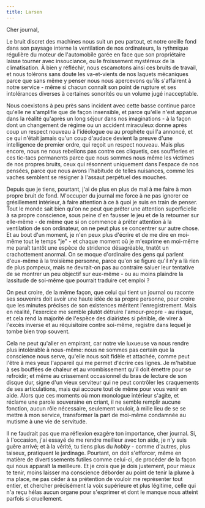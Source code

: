 ```yaml
---
title: Larsen
---
```


Cher journal,


Le bruit discret des machines nous suit un peu partout, et notre oreille fond
dans son paysage interne la ventilation de nos ordinateurs, la rythmique
régulière du moteur de l'automobile garée en face que son propriétaire laisse
tourner avec insouciance, ou le froissement mystéreux de la climatisation. À
bien y réfléchir, nous escamotons ainsi ces bruits de travail, et nous tolérons
sans doute les va-et-vients de nos laquets mécaniques parce que sans même y
penser nous nous apercevons qu'ils s'affairent à notre service - même si chacun
connaît son point de rupture et ses intolérances diverses à certaines sonorités
ou un volume jugé inacceptable.

Nous coexistons à peu près sans incident avec cette basse continue parce qu'elle
ne s'amplifie que de façon insensible, et parce qu'elle n'est apparue dans la
réalité qu'après un long séjour dans nos imaginations - à la façon dont un
changement de régime ou un accident miraculeux donne après coup un respect
nouveau à l'idéologue ou au prophète qui l'a annoncé, et ce qui n'était jamais
qu'un coup d'audace devient la preuve d'une intelligence de premier ordre, qui
reçoit un respect nouveau. Mais plus encore, nous ne nous rebellons pas contre
ces cliquetis, ces souffleries et ces tic-tacs permanents parce que nous sommes
nous même les victimes de nos propres bruits, ceux qui résonnent uniquement dans
l'espace de nos pensées, parce que nous avons l'habitude de telles nuisances, comme
les vaches semblent se résigner à l'assaut perpétuel des mouches.

Depuis que je tiens, pourtant, j'ai de plus en plus de mal à me faire à mon
propre bruit de fond. M'occuper du journal me force à ne pas ignorer ce
grésillement intérieur, à faire attention à ce à quoi je suis en train de
penser. Tout le monde sait bien qu'on ne peut que prêter une attention
superficielle à sa propre conscience, sous peine d'en fausser le jeu et de la
retourner sur elle-même - de même que si on commence à prêter attention à la
ventilation de son ordinateur, on ne peut plus se concentrer sur autre chose. Et
au bout d'un moment, je n'en peux plus d'écrire et de me dire en moi-même tout
le temps "je" - et chaque moment où je m'exprime en moi-même me paraît tantôt
une espèce de stridence désagréable, tnatôt un crachottement anormal. On se
moque d'ordinaire des gens qui parlent d'eux-même à la troisième personne, parce
qu'on se figure qu'il n'y a là rien de plus pompeux, mais ne devrait-on pas au
contraire saluer leur tentative de se montrer un peu objectif sur eux-même - ou
au moins plaindre la lassitude de soi-même que pourrait traduire cet emploi ?

On peut croire, de la même façon, que celui qui tient un journal ou raconte ses
souvenirs doit avoir une haute idée de sa propre personne, pour croire que les
minutes précises de son existences méritent l'enregistrement. Mais en réalité,
l'exercice me semble plutôt détruire l'amour-propre - au risque, et cela rend la
majorité de l'espèce des diairistes si pénible, de virer à l'excès inverse et au
réquisitoire contre soi-même, registre dans lequel je tombe bien trop souvent.

Cela ne peut qu'aller en empirant, car notre vie luxueuse va nous rendre plus
intolérable à nous-même: nous ne sommes pas certain que la conscience nous
serve, qu'elle nous soit fidèle et attachée, comme peut l'être à mes yeux
l'appareil qui me permet d'écrire ces lignes. Je m'habitue à ses bouffées de
chaleur et au vrombissement qu'il doit émettre pour se refroidir; et même au
crissement occasionnel du bras de lecture de son disque dur, signe d'un vieux
serviteur qui ne peut contrôler les craquements de ses articulations, mais qui
accoure tout de même pour vous venir en aide. Alors que ces moments où mon
monologue intérieur s'agite, et réclame une parole souveraine en criant, il ne
semble remplir aucune fonction, aucun rôle nécessaire, seulement vouloir, à
mille lieu de se se mettre à mon service, transformer la part de moi-même
condamnée au mutisme à une vie de servitude.

Il ne faudrait pas que ma réflexion exagère ton importance, cher journal. Si, à
l'occasion, j'ai essayé de me rendre meilleur avec ton aide, je n'y suis guère
arrivé; et à la vérité, tu tiens plus du *hobby* - comme d'autres, plus taiseux,
pratiquent le jardinage. Pourtant, on doit s'efforcer, même en matière de
divertissements futiles comme celui-ci, de procéder de la façon qui nous
apparaît la meilleure. Et je crois que je dois justement, pour mieux te tenir,
moins laisser ma conscience déborder au point de tenir la plume à ma place, ne
pas céder à sa prétention de vouloir me représenter tout entier, et chercher
précisément la voix supérieure et plus légitime, celle qui n'a reçu hélas aucun
organe pour s'exprimer et dont le manque nous atteint parfois si cruellement.
